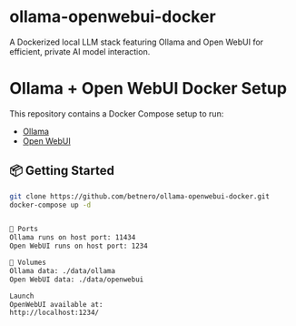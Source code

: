 # ollama-openwebui-docker
 A Dockerized local LLM stack featuring Ollama and Open WebUI for efficient, private AI model interaction.


# Ollama + Open WebUI Docker Setup

This repository contains a Docker Compose setup to run:

- [Ollama](https://ollama.com/)
- [Open WebUI](https://github.com/open-webui/open-webui)

## 📦 Getting Started

```bash
git clone https://github.com/betnero/ollama-openwebui-docker.git
docker-compose up -d


🔌 Ports
Ollama runs on host port: 11434
Open WebUI runs on host port: 1234

📂 Volumes
Ollama data: ./data/ollama
Open WebUI data: ./data/openwebui

Launch
OpenWebUI available at:
http://localhost:1234/
